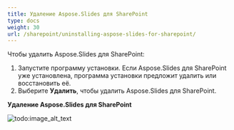 ```yaml
---
title: Удаление Aspose.Slides для SharePoint
type: docs
weight: 30
url: /sharepoint/uninstalling-aspose-slides-for-sharepoint/
---
```


Чтобы удалить Aspose.Slides для SharePoint: 

1. Запустите программу установки.
   Если Aspose.Slides для SharePoint уже установлена, программа установки предложит удалить или восстановить её. 
1. Выберите **Удалить**, чтобы удалить Aspose.Slides для SharePoint.

**Удаление Aspose.Slides для SharePoint** 

![todo:image_alt_text](uninstalling-aspose-slides-for-sharepoint_1.png)